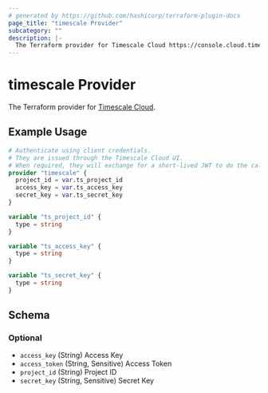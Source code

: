 ```yaml
---
# generated by https://github.com/hashicorp/terraform-plugin-docs
page_title: "timescale Provider"
subcategory: ""
description: |-
  The Terraform provider for Timescale Cloud https://console.cloud.timescale.com/.
---
```


# timescale Provider

The Terraform provider for [Timescale Cloud](https://console.cloud.timescale.com/).

## Example Usage

```terraform
# Authenticate using client credentials.
# They are issued through the Timescale Cloud UI.
# When required, they will exchange for a short-lived JWT to do the calls.
provider "timescale" {
  project_id = var.ts_project_id
  access_key = var.ts_access_key
  secret_key = var.ts_secret_key
}

variable "ts_project_id" {
  type = string
}

variable "ts_access_key" {
  type = string
}

variable "ts_secret_key" {
  type = string
}
```

<!-- schema generated by tfplugindocs -->
## Schema

### Optional

- `access_key` (String) Access Key
- `access_token` (String, Sensitive) Access Token
- `project_id` (String) Project ID
- `secret_key` (String, Sensitive) Secret Key
